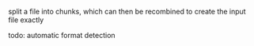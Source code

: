 split a file into chunks, which can then be recombined to create the input file exactly

todo: automatic format detection 